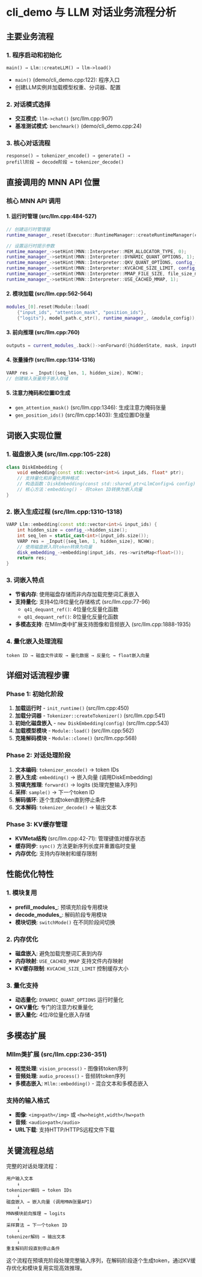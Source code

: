 # cli_demo 与 LLM 对话业务流程分析

## 主要业务流程

### 1. 程序启动和初始化
```
main() → Llm::createLLM() → llm->load()
```
- `main()` (demo/cli_demo.cpp:122): 程序入口
- 创建LLM实例并加载模型权重、分词器、配置

### 2. 对话模式选择
- **交互模式**: `llm->chat()` (src/llm.cpp:907)
- **基准测试模式**: `benchmark()` (demo/cli_demo.cpp:24)

### 3. 核心对话流程
```
response() → tokenizer_encode() → generate() → 
prefill阶段 → decode阶段 → tokenizer_decode()
```

## 直接调用的 MNN API 位置

### 核心 MNN API 调用

#### 1. 运行时管理 (src/llm.cpp:484-527)
```cpp
// 创建运行时管理器
runtime_manager_.reset(Executor::RuntimeManager::createRuntimeManager(config));

// 设置运行时提示参数
runtime_manager_->setHint(MNN::Interpreter::MEM_ALLOCATOR_TYPE, 0);
runtime_manager_->setHint(MNN::Interpreter::DYNAMIC_QUANT_OPTIONS, 1);
runtime_manager_->setHint(MNN::Interpreter::QKV_QUANT_OPTIONS, config_->quant_qkv());
runtime_manager_->setHint(MNN::Interpreter::KVCACHE_SIZE_LIMIT, config_->kvcache_limit());
runtime_manager_->setHint(MNN::Interpreter::MMAP_FILE_SIZE, file_size_m(config_->llm_weight()) + 128);
runtime_manager_->setHint(MNN::Interpreter::USE_CACHED_MMAP, 1);
```

#### 2. 模块加载 (src/llm.cpp:562-564)
```cpp
modules_[0].reset(Module::load(
    {"input_ids", "attention_mask", "position_ids"}, 
    {"logits"}, model_path.c_str(), runtime_manager_, &module_config));
```

#### 3. 前向推理 (src/llm.cpp:760)
```cpp
outputs = current_modules_.back()->onForward({hiddenState, mask, inputPos});
```

#### 4. 张量操作 (src/llm.cpp:1314-1316)
```cpp
VARP res = _Input({seq_len, 1, hidden_size}, NCHW);
// 创建输入张量用于嵌入存储
```

#### 5. 注意力掩码和位置ID生成
- `gen_attention_mask()` (src/llm.cpp:1346): 生成注意力掩码张量
- `gen_position_ids()` (src/llm.cpp:1403): 生成位置ID张量

## 词嵌入实现位置

### 1. 磁盘嵌入类 (src/llm.cpp:105-228)
```cpp
class DiskEmbedding {
    void embedding(const std::vector<int>& input_ids, float* ptr);
    // 支持量化和非量化两种格式
    // 构造函数：DiskEmbedding(const std::shared_ptr<LlmConfig>& config)
    // 核心方法：embedding() - 将token ID转换为嵌入向量
}
```

### 2. 嵌入生成过程 (src/llm.cpp:1310-1318)
```cpp
VARP Llm::embedding(const std::vector<int>& input_ids) {
    int hidden_size = config_->hidden_size();
    int seq_len = static_cast<int>(input_ids.size());
    VARP res = _Input({seq_len, 1, hidden_size}, NCHW);
    // 使用磁盘嵌入将token转换为向量
    disk_embedding_->embedding(input_ids, res->writeMap<float>());
    return res;
}
```

### 3. 词嵌入特点
- **节省内存**: 使用磁盘存储而非内存加载完整词汇表嵌入
- **支持量化**: 支持4位/8位量化存储格式 (src/llm.cpp:77-96)
  - `q41_dequant_ref()`: 4位量化反量化函数
  - `q81_dequant_ref()`: 8位量化反量化函数
- **多模态支持**: 在Mllm类中扩展支持图像和音频嵌入 (src/llm.cpp:1888-1935)

### 4. 量化嵌入处理流程
```
token ID → 磁盘文件读取 → 量化数据 → 反量化 → float嵌入向量
```

## 详细对话流程步骤

### Phase 1: 初始化阶段
1. **加载运行时** - `init_runtime()` (src/llm.cpp:450)
2. **加载分词器** - `Tokenizer::createTokenizer()` (src/llm.cpp:541)
3. **初始化磁盘嵌入** - `new DiskEmbedding(config)` (src/llm.cpp:543)
4. **加载模型模块** - `Module::load()` (src/llm.cpp:562)
5. **克隆解码模块** - `Module::clone()` (src/llm.cpp:568)

### Phase 2: 对话处理阶段
1. **文本编码**: `tokenizer_encode()` → token IDs
2. **嵌入生成**: `embedding()` → 嵌入向量 (调用DiskEmbedding)
3. **预填充推理**: `forward()` → logits (处理完整输入序列)
4. **采样**: `sample()` → 下一个token ID
5. **解码循环**: 逐个生成token直到停止条件
6. **文本解码**: `tokenizer_decode()` → 输出文本

### Phase 3: KV缓存管理
- **KVMeta结构** (src/llm.cpp:42-71): 管理键值对缓存状态
- **缓存同步**: `sync()` 方法更新序列长度并重置临时变量
- **内存优化**: 支持内存映射和缓存限制

## 性能优化特性

### 1. 模块复用
- **prefill_modules_**: 预填充阶段专用模块
- **decode_modules_**: 解码阶段专用模块
- **模块切换**: `switchMode()` 在不同阶段间切换

### 2. 内存优化
- **磁盘嵌入**: 避免加载完整词汇表到内存
- **内存映射**: `USE_CACHED_MMAP` 支持文件内存映射
- **KV缓存限制**: `KVCACHE_SIZE_LIMIT` 控制缓存大小

### 3. 量化支持
- **动态量化**: `DYNAMIC_QUANT_OPTIONS` 运行时量化
- **QKV量化**: 专门的注意力权重量化
- **嵌入量化**: 4位/8位量化嵌入存储

## 多模态扩展

### Mllm类扩展 (src/llm.cpp:236-351)
- **视觉处理**: `vision_process()` - 图像转token序列
- **音频处理**: `audio_process()` - 音频转token序列  
- **多模态嵌入**: `Mllm::embedding()` - 混合文本和多模态嵌入

### 支持的输入格式
- **图像**: `<img>path</img>` 或 `<hw>height,width</hw>path`
- **音频**: `<audio>path</audio>`
- **URL下载**: 支持HTTP/HTTPS远程文件下载

## 关键流程总结

完整的对话处理流程：
```
用户输入文本
    ↓
tokenizer编码 → token IDs
    ↓
磁盘嵌入 → 嵌入向量 (调用MNN张量API)
    ↓
MNN模块前向推理 → logits
    ↓
采样算法 → 下一个token ID
    ↓
tokenizer解码 → 输出文本
    ↓
重复解码阶段直到停止条件
```

这个流程在预填充阶段处理完整输入序列，在解码阶段逐个生成token，通过KV缓存优化和模块复用实现高效推理。